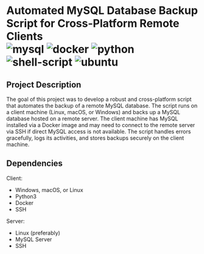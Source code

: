 # Automated MySQL Database Backup Script for Cross-Platform Remote Clients <br> ![mysql](https://img.shields.io/badge/MySQL-005C84?style=for-the-badge&logo=mysql&logoColor=white) ![docker](https://img.shields.io/badge/Docker-2CA5E0?style=for-the-badge&logo=docker&logoColor=white) ![python](https://img.shields.io/badge/Python-FFD43B?style=for-the-badge&logo=python&logoColor=blue) ![shell-script](https://img.shields.io/badge/Shell_Script-121011?style=for-the-badge&logo=gnu-bash&logoColor=white) ![ubuntu](https://img.shields.io/badge/Ubuntu-E95420?style=for-the-badge&logo=ubuntu&logoColor=white)

## Project Description
The goal of this project was to develop a robust and cross-platform script that automates the backup of a remote MySQL database. The script runs on a client machine (Linux, macOS, or Windows) and backs up a MySQL database hosted on a remote server. The client machine has MySQL installed via a Docker image and may need to connect to the remote server via SSH if direct MySQL access is not available. The script handles errors gracefully, logs its activities, and stores backups securely on the client machine.

## Dependencies
Client:
- Windows, macOS, or Linux
- Python3
- Docker
- SSH

Server:
- Linux (preferably)
- MySQL Server
- SSH
